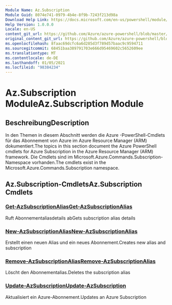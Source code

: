 ```yaml
---
Module Name: Az.Subscription
Module Guid: 8074e741-0979-4b4e-8f9b-7243f213d98a
Download Help Link: https://docs.microsoft.com/en-us/powershell/module/az.subscription
Help Version: 1.0.0.0
Locale: en-US
content_git_url: https://github.com/Azure/azure-powershell/blob/master/src/Subscription/Subscription/help/Az.Subscription.md
original_content_git_url: https://github.com/Azure/azure-powershell/blob/master/src/Subscription/Subscription/help/Az.Subscription.md
ms.openlocfilehash: 8faac69dcfc6a6d285d3f789d57baac9c9594711
ms.sourcegitcommit: 68451baa389791703e666d95469602c5652609ee
ms.translationtype: MT
ms.contentlocale: de-DE
ms.lasthandoff: 01/05/2021
ms.locfileid: "98384234"
---
```

# <span data-ttu-id="94479-101">Az.Subscription Module</span><span class="sxs-lookup"><span data-stu-id="94479-101">Az.Subscription Module</span></span>
## <span data-ttu-id="94479-102">Beschreibung</span><span class="sxs-lookup"><span data-stu-id="94479-102">Description</span></span>
<span data-ttu-id="94479-103">In den Themen in diesem Abschnitt werden die Azure -PowerShell-Cmdlets für das Abonnement von Azure im Azure Resource Manager (ARM) dokumentiert.</span><span class="sxs-lookup"><span data-stu-id="94479-103">The topics in this section document the Azure PowerShell cmdlets for Azure Subscription in the Azure Resource Manager (ARM) framework.</span></span> <span data-ttu-id="94479-104">Die Cmdlets sind im Microsoft.Azure.Commands.Subscription-Namespace vorhanden.</span><span class="sxs-lookup"><span data-stu-id="94479-104">The cmdlets exist in the Microsoft.Azure.Commands.Subscription namespace.</span></span>

## <span data-ttu-id="94479-105">Az.Subscription-Cmdlets</span><span class="sxs-lookup"><span data-stu-id="94479-105">Az.Subscription Cmdlets</span></span>
### [<span data-ttu-id="94479-106">Get-AzSubscriptionAlias</span><span class="sxs-lookup"><span data-stu-id="94479-106">Get-AzSubscriptionAlias</span></span>](Get-AzSubscriptionAlias.md)
<span data-ttu-id="94479-107">Ruft Abonnementaliasdetails ab</span><span class="sxs-lookup"><span data-stu-id="94479-107">Gets subscription alias details</span></span>

### [<span data-ttu-id="94479-108">New-AzSubscriptionAlias</span><span class="sxs-lookup"><span data-stu-id="94479-108">New-AzSubscriptionAlias</span></span>](New-AzSubscriptionAlias.md)
<span data-ttu-id="94479-109">Erstellt einen neuen Alias und ein neues Abonnement.</span><span class="sxs-lookup"><span data-stu-id="94479-109">Creates new alias and subscription</span></span>

### [<span data-ttu-id="94479-110">Remove-AzSubscriptionAlias</span><span class="sxs-lookup"><span data-stu-id="94479-110">Remove-AzSubscriptionAlias</span></span>](Remove-AzSubscriptionAlias.md)
<span data-ttu-id="94479-111">Löscht den Abonnementalias.</span><span class="sxs-lookup"><span data-stu-id="94479-111">Deletes the subscription alias</span></span>

### [<span data-ttu-id="94479-112">Update-AzSubscription</span><span class="sxs-lookup"><span data-stu-id="94479-112">Update-AzSubscription</span></span>](Update-AzSubscription.md)
<span data-ttu-id="94479-113">Aktualisiert ein Azure-Abonnement.</span><span class="sxs-lookup"><span data-stu-id="94479-113">Updates an Azure Subscription</span></span>


